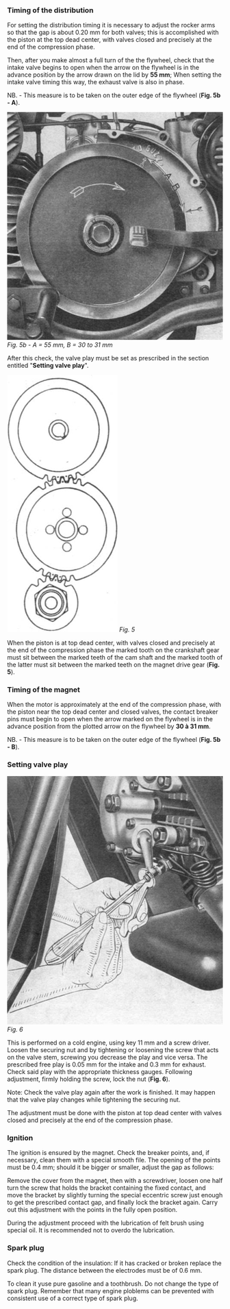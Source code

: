 ### Timing of the distribution

For setting the distribution timing it is necessary to adjust the rocker arms so that the gap is 
about 0.20 mm for both valves; this is accomplished with the piston at the top dead center, with 
valves closed and precisely at the end of the compression phase.

Then, after you make almost a full turn of the the flywheel, check that the intake valve begins to 
open when the arrow on the flywheel is in the advance position by the arrow drawn on the lid by **55 mm**; 
When setting the intake valve timing this way, the exhaust valve is also in phase.

NB. - This measure is to be taken on the outer edge of the flywheel (**Fig. 5b - A**).

![Fig. 5b](05b.jpg) 
*Fig. 5b - A = 55 mm, B = 30 to 31 mm*

After this check, the valve play must be set as prescribed in the section entitled "**Setting valve play**".

<div class="manual-float-right">
  <img src="05.jpg" alt="Fig. 5" />
  <em>Fig. 5</em>
</div>

When the piston is at top dead center, with valves closed and precisely at the end of the 
compression phase the marked tooth on the crankshaft gear must sit between the marked teeth of the 
cam shaft and the marked tooth of the latter must sit between the marked teeth on the magnet drive 
gear (**Fig. 5**).

### Timing of the magnet

When the motor is approximately at the end of the compression phase, with the piston near the top 
dead center and closed valves, the contact breaker pins must begin to open when the arrow marked on 
the flywheel is in the advance position from the plotted arrow on the flywheel by **30 à 31 mm**.

NB. - This measure is to be taken on the outer edge of the flywheel (**Fig. 5b - B**).

### Setting valve play

<div class="manual-float-right">
  <img src="06.jpg" alt="Fig. 6" />
  <em>Fig. 6</em>
</div>

This is performed on a cold engine, using key 11 mm and a screw driver. Loosen the securing nut and 
by tightening or loosening the screw that acts on the valve stem, screwing you decrease the play and 
vice versa. The prescribed free play is 0.05 mm for the intake and 0.3 mm for exhaust. Check said 
play with the appropriate thickness gauges. Following adjustment, firmly holding the screw, lock the 
nut (**Fig. 6**).

Note: Check the valve play again after the work is finished. It may happen that the valve play 
changes while tightening the securing nut. 

The adjustment must be done with the piston at top dead center with valves closed and precisely at 
the end of the compression phase.

### Ignition

The ignition is ensured by the magnet. Check the breaker points, and, if necessary, clean them with 
a special smooth file. The opening of the points must be 0.4 mm; should it be bigger or smaller, 
adjust the gap as follows:

Remove the cover from the magnet, then with a screwdriver, loosen one half turn the screw that holds 
the bracket containing the fixed contact, and move the bracket by slightly turning the special 
eccentric screw just enough to get the prescribed contact gap, and finally lock the bracket again. 
Carry out this adjustment with the points in the fully open position.

During the adjustment proceed with the lubrication of felt brush using special oil. It is 
recommended not to overdo the lubrication.

### Spark plug

Check the condition of the insulation: If it has cracked or broken replace the spark plug. The 
distance between the electrodes must be of 0.6 mm.

To clean it yuse pure gasoline and a toothbrush. Do not change the type of spark plug. Remember that 
many engine ploblems can be prevented with consistent use of a correct type of spark plug.
